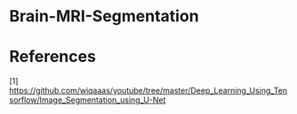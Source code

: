 # Brain-MRI-Segmentation
# References
[1] https://github.com/wiqaaas/youtube/tree/master/Deep_Learning_Using_Tensorflow/Image_Segmentation_using_U-Net
